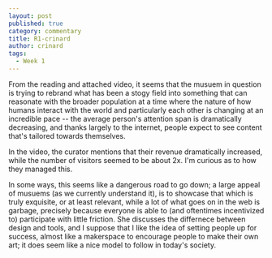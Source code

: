 ```yaml
---
layout: post
published: true
category: commentary
title: R1-crinard
author: crinard
tags:
  - Week 1
---
```

From the reading and attached video, it seems that the musuem in question is trying to rebrand what has been a stogy field into something that can reasonate with the broader population at a time where the nature of how humans interact with the world and particularly each other is changing at an incredible pace -- the average person's attention span is dramatically decreasing, and thanks largely to the internet, people expect to see content that's tailored towards themselves. 

In the video, the curator mentions that their revenue dramatically increased, while the number of visitors seemed to be about 2x. I'm curious as to how they managed this.

In some ways, this seems like a dangerous road to go down; a large appeal of musuems (as we currently understand it), is to showcase that which is truly exquisite, or at least relevant, while a lot of what goes on in the web is garbage, precisely because everyone is able to (and oftentimes incentivized to) participate with little friction. She discusses the differnece between design and tools, and I suppose that I like the idea of setting people up for success, almost like a makerspace to encourage people to make their own art; it does seem like a nice model to follow in today's society.

